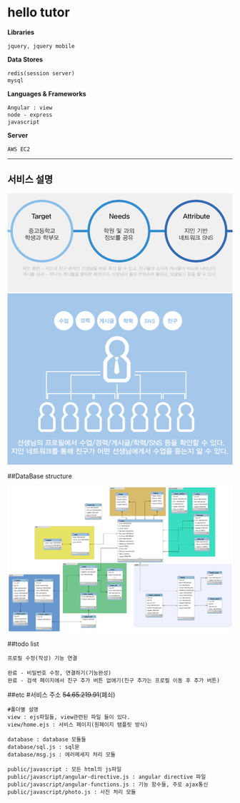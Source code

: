 hello tutor
================
**Libraries**

	jquery, jquery mobile
	
**Data Stores**

	redis(session server)
	mysql

**Languages & Frameworks**

	Angular : view
	node - express
	javascript

**Server**

	AWS EC2
	
____

## 서비스 설명

![service_1](https://github.com/ignocide/HelloTutor/blob/master/readme/service1.png)
![service_2](https://github.com/ignocide/HelloTutor/blob/master/readme/service2.png)

##DataBase structure

![db structure](https://github.com/ignocide/HelloTutor/blob/master/readme/db.png)

##todo list

	프로필 수정(작성) 기능 연결

	완료 - 비밀번호 수정, 연결하기(기능완성)
	완료 - 검색 페이지에서 친구 추가 버튼 없애기(친구 추가는 프로필 이동 후 추가 버튼)

##etc
	#서비스 주소
	~~54.65.219.91~~(폐쇠)
	
	#폴더별 설명
	view : ejs파일들, view관련된 파일 들이 있다.
	view/home.ejs : 서비스 페이지(원페이지 탬플릿 방식)
	
	database : database 모듈들
	database/sql.js : sql문
	database/msg.js : 에러메세지 처리 모듈
	
	public/javascript : 모든 html의 js파일
	public/javascript/angular-directive.js : angular directive 파일
	public/javascript/angular-functions.js : 기능 함수들, 주로 ajax통신
	public/javascript/photo.js : 사진 처리 모듈
	
	
